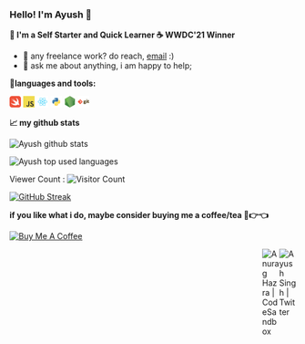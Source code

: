 ### Hello! I'm Ayush 👋

<b>🤔 I'm a Self Starter and Quick Learner ☕  WWDC'21 Winner </b>

- 💼 any freelance work? do reach, [email](mailto:ayush.singh21082@gmail.com) :)
- 💬 ask me about anything, i am happy to help;

**🔨languages and tools:**  

<code><img height="20" src="https://raw.githubusercontent.com/github/explore/80688e429a7d4ef2fca1e82350fe8e3517d3494d/topics/swift/swift.png"></code>
<code><img height="20" src="https://raw.githubusercontent.com/github/explore/80688e429a7d4ef2fca1e82350fe8e3517d3494d/topics/javascript/javascript.png"></code>
<code><img height="20" src="https://raw.githubusercontent.com/github/explore/80688e429a7d4ef2fca1e82350fe8e3517d3494d/topics/react/react.png"></code>
<code><img height="20" src="https://raw.githubusercontent.com/github/explore/5c058a388828bb5fde0bcafd4bc867b5bb3f26f3/topics/python/python.png"></code>
<code><img height="20" src="https://raw.githubusercontent.com/github/explore/80688e429a7d4ef2fca1e82350fe8e3517d3494d/topics/nodejs/nodejs.png"></code>
<code><img height="20" src="https://raw.githubusercontent.com/github/explore/80688e429a7d4ef2fca1e82350fe8e3517d3494d/topics/git/git.png"></code>


<!-- **Ayush21082/Ayush21082** is a ✨ _special_ ✨ repository because its `README.md` (this file) appears on your GitHub profile.

Here are some ideas to get you started:

- 🔭 I’m currently working on ...
- 🌱 I’m currently learning ...
- 👯 I’m looking to collaborate on ...
- 🤔 I’m looking for help with ...
- 💬 Ask me about ...
- 📫 How to reach me: ...
- 😄 Pronouns: ...
- ⚡ Fun fact: ... -->

**📈 my github stats**

![Ayush github stats](https://github-readme-stats.vercel.app/api?username=ayush21082&show_icons=true&theme=tokyonight&count_private=true&show_icons=true)

![Ayush top used languages](https://github-readme-stats.vercel.app/api/top-langs/?username=ayush21082&theme=tokyonight&layout=compact&exclude_repo=dt_laurel_sprout,dt_laurel_sprout_oss,vt_laurel_sprout,vt_laurel_sprout_oss,shrp_xiaomi_laurel_sprout,ayush21082.github.io,gims-dump,device_oneplus_avicii,oos-cam)

Viewer Count :
 ![Visitor Count](https://profile-counter.glitch.me/{ayush21082}/count.svg)

[![GitHub Streak](http://github-readme-streak-stats.herokuapp.com?user=ayush21082&theme=tokyonight&date_format=M%20j%5B%2C%20Y%5D)](https://git.io/streak-stats)

**if you like what i do, maybe consider buying me a coffee/tea 🥺👉👈**

<a href="https://www.buymeacoffee.com/codexpose" target="_blank"><img src="https://cdn.buymeacoffee.com/buttons/v2/default-red.png" alt="Buy Me A Coffee" width="150" ></a>


<a href="https://twitter.com/ayush21082">
  <img align="right" alt="Ayush Singh | Twitter" width="30px" src="http://assets.stickpng.com/images/580b57fcd9996e24bc43c53e.png" />
</a>
<a href="https://www.linkedin.com/in/ayush21082/">
  <img align="right" alt="Anurag Hazra | CodeSandbox" width="30px" src="https://cheetahdesignstudio.com/NHphotography/wp-content/uploads/2014/02/icon-linkedin.png" />
</a>
